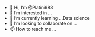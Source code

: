 - 👋 Hi, I’m @Platini983
- 👀 I’m interested in ...
- 🌱 I’m currently learning ...Data science
- 💞️ I’m looking to collaborate on ...
- 📫 How to reach me ...

<!---
Platini983/Platini983 is a ✨ special ✨ repository because its `README.md` (this file) appears on your GitHub profile.
You can click the Preview link to take a look at your changes.
--->
